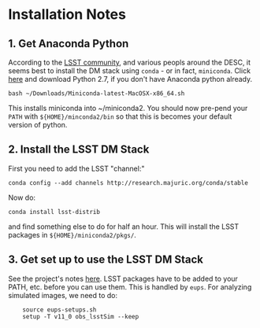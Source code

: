 # Installation Notes

## 1. Get Anaconda Python

According to the [LSST community](https://community.lsst.org/t/up-and-running-with-sims-maf-contrib/383), and 
various peopls around the DESC, it seems best to install the DM stack using `conda` - or in fact, `miniconda`. 
Click [here](http://conda.pydata.org/miniconda.html) and download Python 2.7, if you don't have Anaconda python already.
```
bash ~/Downloads/Miniconda-latest-MacOSX-x86_64.sh
```
This installs miniconda into ~/miniconda2. You should now pre-pend your `PATH` with `${HOME}/minconda2/bin` so that 
this is becomes your default version of python. 

## 2. Install the LSST DM Stack

First you need to add the LSST "channel:"
```
conda config --add channels http://research.majuric.org/conda/stable
```
Now do:
```
conda install lsst-distrib
```
and find something else to do for half an hour. This will install the LSST packages in `${HOME}/miniconda2/pkgs/`. 

## 3. Get set up to use the LSST DM Stack

See the project's notes [here](https://confluence.lsstcorp.org/display/LSWUG/Using+the+LSST+Stack).
LSST packages have to be added to your PATH, etc. before you can use them. This is handled by `eups`.
For analyzing simulated images, we need to do:
```
    source eups-setups.sh
    setup -T v11_0 obs_lsstSim --keep
```
